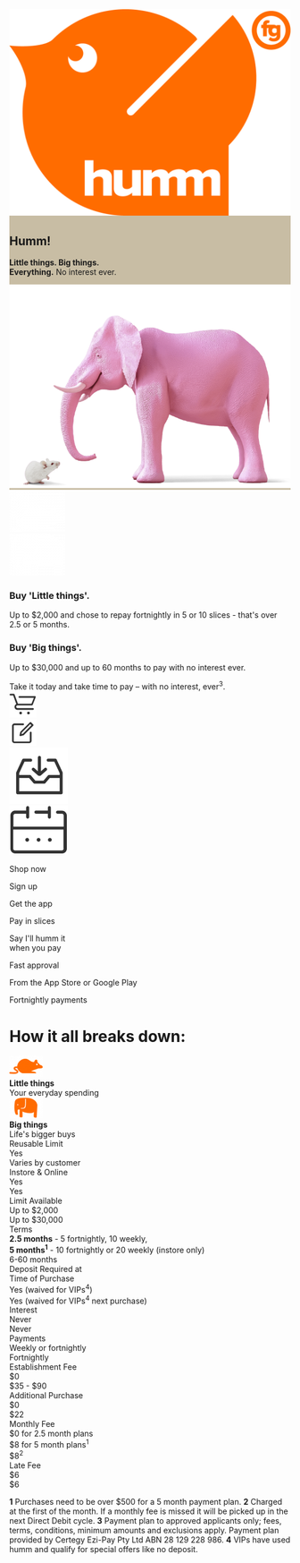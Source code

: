 <link rel="stylesheet" href="css/custom_index.css">

<div class="region-hero-banner" style="background-color: #C8BDA4">
	<div id="logo">
			<img src="img/index/humm-logo.png">
	</div>
	<div class="hero-text">
		<h2>Humm!</h2>
		<p><strong>Little things. Big things.</strong><br>
			<strong>Everything.</strong> No interest ever.
		</p>
	</div>
	<div id="elephant_img">
		<img src="img/index/Humm_header_how_0.png">
	</div>
</div>

<div id="things_container">
	<div id="images">
		<div class="little_img">
			<img src="img/index/Humm_MouseWhite.png">
		</div>
		<div class="big_img">
			<img src="img/index/Humm_ElephantWhite.png">
		</div>
	</div>
	<div id="text">
		<div class="little-things">
			<h3><strong>Buy 'Little things'.</strong></h3>
			<div>
				<p>Up to $2,000 and chose to repay fortnightly in 5 or 10 slices - that's over 2.5 or 5 months.</p>
			</div>
		</div>
		<div class="big-things">
			<h3><strong>Buy 'Big things'.</strong></h3>
			<div>
				<p>Up to $30,000 and up to 60 months to pay with no interest ever.</p>
			</div>
		</div>
	</div>
</div>

<div id="take_it_container">
	Take it today and take time to pay – with no interest, ever<sup>3</sup>.
</div>


<div id="get_humm">
	<div id="get_humming">
		<div id="humm1">
			<img src="img/index/shopnow.svg">
		</div>
		<div id="humm2">
			<img src="img/index/signup.svg">
		</div>
		<div id="humm3">
			<img src="img/index/download.png">
		</div>
		<div id="humm4">
			<img src="img/index/pay_in_slices.png">
		</div>
	</div>
	<div id="get_humming_text">
		<p>Shop now</p>
		<p>Sign up</p>
		<p>Get the app</p>
		<p>Pay in slices</p>
	</div>
	<div id="get_humming_subtext">
		<p>Say I'll humm it<br>when you pay</p>
		<p>Fast approval</p>
		<p>From the App Store or Google Play</p>
		<p>Fortnightly payments</p>
	</div>
</div>


<div id="DIV_1">
	<div id="DIV_4">
		<div id="DIV_5">
			<h1 id="H1_6">
				How it all breaks down:
			</h1>
		</div>
		<div id="DIV_10">
			<div id="table_heading" class="row">
				<div class="row_heading">
				</div>
				<div id="little_things_cell" class="row_cell">
					<img src="img/index/mouse-little%20things.png"/><br>
					<strong>Little things</strong><br>
					Your everyday spending
				</div>
				<div class="row_cell">
					<img src="img/index/elephant-Big%20things.png"/><br>
					<strong>Big things</strong><br>
					Life's bigger buys
				</div>
			</div>
			<div class="row">
				<div class="row_heading">
					Reusable Limit
				</div>
				<div class="row_cell">
					Yes
				</div>
				<div class="row_cell">
					Varies by customer
				</div>
			</div>
			<div class="row">
				<div class="row_heading">
					Instore & Online
				</div>
				<div class="row_cell">
					Yes
				</div>
				<div class="row_cell">
					Yes
				</div>
			</div>
			<div class="row">
				<div class="row_heading">
					Limit Available
				</div>
				<div class="row_cell">
					Up to $2,000
				</div>
				<div class="row_cell">
					Up to $30,000
				</div>
			</div>
			<div class="row">
				<div class="row_heading">
					Terms
				</div>
				<div class="row_cell multiline_cell">
					<b>2.5 months</b> - 5 fortnightly, 10 weekly,<br>
					<b>5 months<sup>1</sup></b> - 10 fortnightly or 20
					weekly (instore only)
				</div>
				<div class="row_cell">
					6-60 months
				</div>
			</div>
			<div class="row">
				<div class="row_heading">
					Deposit Required at <br>Time of Purchase
				</div>
				<div class="row_cell">
					Yes (waived for VIPs<sup>4</sup>)
				</div>
				<div class="row_cell">
					Yes (waived for VIPs<sup>4</sup> next purchase)
				</div>
			</div>
			<div class="row">
				<div class="row_heading">
					Interest
				</div>
				<div class="row_cell">
					Never
				</div>
				<div class="row_cell">
					Never
				</div>
			</div>
			<div class="row">
				<div class="row_heading">
					Payments
				</div>
				<div class="row_cell">
					Weekly or fortnightly
				</div>
				<div class="row_cell">
					Fortnightly
				</div>
			</div>
			<div class="row">
				<div class="row_heading">
					Establishment Fee
				</div>
				<div class="row_cell">
					$0
				</div>
				<div class="row_cell">
					$35 - $90
				</div>
			</div>
			<div class="row">
				<div class="row_heading">
					Additional Purchase
				</div>
				<div class="row_cell">
					$0
				</div>
				<div class="row_cell">
					$22
				</div>
			</div>
			<div class="row">
				<div class="row_heading">
					Monthly Fee
				</div>
				<div class="row_cell multiline_cell">
					$0 for 2.5 month plans<br>
					$8 for 5 month plans<sup>1</sup>
				</div>
				<div class="row_cell">
					$8<sup>2</sup>
				</div>
			</div>
			<div class="row">
				<div class="row_heading">
					Late Fee
				</div>
				<div class="row_cell">
					$6
				</div>
				<div class="row_cell">
					$6
				</div>
			</div>
		</div>
	</div>
</div>

<p id="footer">
	<strong>1</strong> Purchases need to be over $500 for a 5 month payment plan. <strong>2</strong> Charged at the first of the month. If a monthly fee is missed it will be picked up in the next Direct Debit cycle.
	<strong>3</strong> Payment plan to approved applicants only; fees, terms, conditions, minimum amounts and exclusions apply. Payment plan provided by Certegy Ezi-Pay Pty Ltd ABN 28 129 228 986.
	<strong>4</strong> VIPs have used humm and qualify for special offers like no deposit.
</p>

